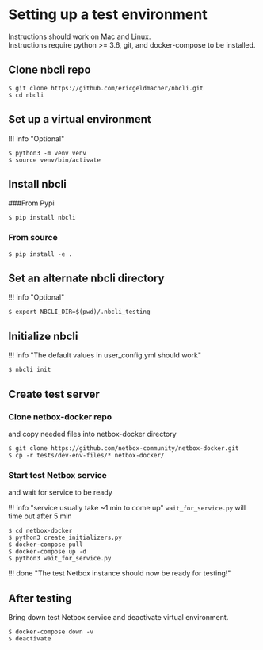 # Setting up a test environment  

Instructions should work on Mac and Linux.  
Instructions require python >= 3.6, git, and docker-compose to be installed.

## Clone nbcli repo

```
$ git clone https://github.com/ericgeldmacher/nbcli.git
$ cd nbcli
```

## Set up a virtual environment

!!! info "Optional"

```
$ python3 -m venv venv
$ source venv/bin/activate
```

## Install nbcli

###From Pypi

```
$ pip install nbcli
```

### From source

```
$ pip install -e .
```

## Set an alternate nbcli directory

!!! info "Optional"

```
$ export NBCLI_DIR=$(pwd)/.nbcli_testing
```

## Initialize nbcli

!!! info "The default values in user_config.yml should work"

```
$ nbcli init
```

## Create test server

### Clone netbox-docker repo

and copy needed files into netbox-docker directory

```
$ git clone https://github.com/netbox-community/netbox-docker.git
$ cp -r tests/dev-env-files/* netbox-docker/
```

### Start test Netbox service

and wait for service to be ready

!!! info "service usually take ~1 min to come up"
    `wait_for_service.py` will time out after 5 min

```
$ cd netbox-docker
$ python3 create_initializers.py
$ docker-compose pull
$ docker-compose up -d
$ python3 wait_for_service.py
```

!!! done "The test Netbox instance should now be ready for testing!"

## After testing

Bring down test Netbox service and deactivate virtual environment.

```
$ docker-compose down -v
$ deactivate
```
